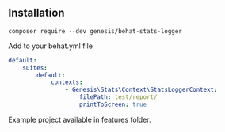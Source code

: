 Installation
-------------

```
composer require --dev genesis/behat-stats-logger
```

Add to your behat.yml file

```yml
default:
    suites:
        default:
            contexts:
                - Genesis\Stats\Context\StatsLoggerContext:
                    filePath: test/report/
                    printToScreen: true
```

Example project available in features folder.
